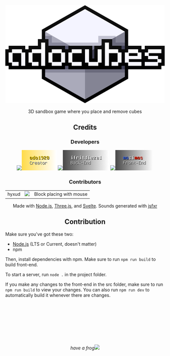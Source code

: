 <p align=center><img src="./public/img/logo/adocubes.svg"></p>

<p align=center>3D sandbox game where you place and remove cubes</p>



<h2 align=center>Credits</h2>

<h3 align=center>Developers</h3>

<p align=center>
	<a href="https://github.com/ado1928"><img src="https://github.com/ado1928.png" height="64"><img src="./images/ado1928 dev text.png"></a>
	<a href="https://github.com/ifritdiezel"><img src="https://github.com/ifritdiezel.png" height="64"><img src="./images/ifritdiezel dev text.png"></a>
	<a href="https://github.com/macimas"><img src="https://github.com/macimas.png" height="64"><img src="./images/macimas dev text.png"></a>
</p>

<h3 align=center>Contributors</h3>

<table align=center>
	<tr>
		<td>hyxud</td>
		<td><img src="https://github.com/hyxud.png" height=24></td>
		<td align="center">Block placing with mouse</td>
	</tr>
</table>

<p align=center>Made with <a href="https://nodejs.org">Node.js</a>, <a href="https://threejs.org">Three.js</a>, and <a href="https://svelte.dev">Svelte</a>. Sounds generated with <a href="https://sfxr.me">jsfxr</a></p>




<h2 align=center>Contribution</h2>

Make sure you've got these two:

- [Node.js](https://nodejs.org) (LTS or Current, doesn't matter)
- npm

Then, install dependencies with npm. Make sure to run `npm run build` to build front-end.

To start a server, run `node .` in the project folder.

If you make any changes to the front-end in the src folder, make sure to run `npm run build` to view your changes. You can also run `npm run dev` to automatically build it whenever there are changes.



<br><br><br><br><br><br><br>

<p align=center><i>have a frog</i><img src="https://cdn.discordapp.com/attachments/968866349633896488/972592866943701082/the_frog.png" height=100></p>